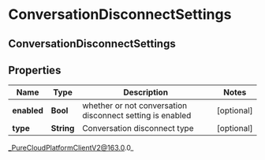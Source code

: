 # ConversationDisconnectSettings

## ConversationDisconnectSettings

## Properties

|Name | Type | Description | Notes|
|------------ | ------------- | ------------- | -------------|
| **enabled** | **Bool** | whether or not conversation disconnect setting is enabled | [optional] |
| **type** | **String** | Conversation disconnect type | [optional] |



_PureCloudPlatformClientV2@163.0.0_
